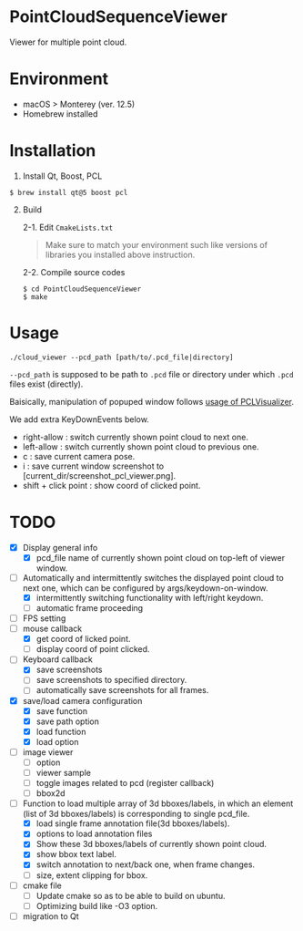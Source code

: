 # PointCloudSequenceViewer

Viewer for multiple point cloud.  

# Environment

- macOS > Monterey (ver. 12.5)  
- Homebrew installed  


# Installation

1. Install Qt, Boost, PCL  

```
$ brew install qt@5 boost pcl
```

2. Build  

    2-1. Edit `CmakeLists.txt`  

    > Make sure to match your environment such like versions of libraries you installed above instruction.  

    2-2. Compile source codes  
    
    ```
    $ cd PointCloudSequenceViewer
    $ make
    ```


# Usage

```
./cloud_viewer --pcd_path [path/to/.pcd_file|directory]
```

`--pcd_path` is supposed to be path to `.pcd` file or directory under which `.pcd` files exist (directly).  

Baisically, manipulation of popuped window follows [usage of PCLVisualizer](https://pcl.readthedocs.io/projects/tutorials/en/master/pcl_visualizer.html#compiling-and-running-the-program).  

We add extra KeyDownEvents below.  
- right-allow : switch currently shown point cloud to next one.  
- left-allow : switch currently shown point cloud to previous one.  
- c : save current camera pose.  
- i : save current window screenshot to [current_dir/screenshot_pcl_viewer.png].
- shift + click point : show coord of clicked point.


# TODO

- [x] Display general info  
    - [x] pcd_file name of currently shown point cloud on top-left of viewer window.    
- [ ] Automatically and intermittently switches the displayed point cloud to next one, which can be configured by args/keydown-on-window.  
    - [x] intermittently switching functionality with left/right keydown.  
    - [ ] automatic frame proceeding  
- [ ] FPS setting  
- [ ] mouse callback  
    - [x] get coord of licked point.  
    - [ ] display coord of point clicked.  
- [ ] Keyboard callback  
    - [x] save screenshots  
    - [ ] save screenshots to specified directory.
    - [ ] automatically save screenshots for all frames.  
- [x] save/load camera configuration  
    - [x] save function  
    - [x] save path option  
    - [x] load function  
    - [x] load option  
- [ ] image viewer  
    - [ ] option  
    - [ ] viewer sample  
    - [ ] toggle images related to pcd (register callback)  
    - [ ] bbox2d  
- [ ] Function to load multiple array of 3d bboxes/labels, in which an element (list of 3d bboxes/labels) is corresponding to single pcd_file.  
    - [x] load single frame annotation file(3d bboxes/labels).  
    - [x] options to load annotation files  
    - [x] Show these 3d bboxes/labels of currently shown point cloud.  
    - [x] show bbox text label.  
    - [x] switch annotation to next/back one, when frame changes.  
    - [ ] size, extent clipping for bbox.  
- [ ] cmake file  
    - [ ] Update cmake so as to be able to build on ubuntu.  
    - [ ] Optimizing build like -O3 option.  
- [ ] migration to Qt  

<!-- # 気になるところ

- SequenceViewerにPointCloudを持たせる必要がない? -> もしくは、cloudをアップデート+viewerの更新をするメンバ関数を追加する?
- callbackの型がvoid* -> まぁまぁどうしようもない、、スマートポインタを使うなど、、?
- SequenceViewer::current_pcd_idはprotectedにした方が良い？ -->